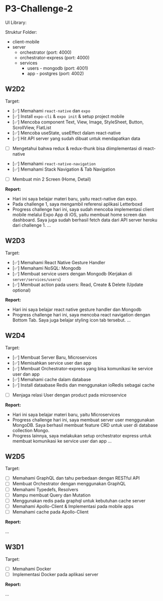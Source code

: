 # P3-Challenge-2

UI Library: 

Struktur Folder:

- client-mobile
- server
  - orchestrator (port: 4000)
  - orchestrator-express (port: 4000)
  - services
    - users - mongodb (port: 4001)
    - app - postgres (port: 4002)

## W2D2

Target:

- [✅] Memahami `react-native` dan `expo`
- [✅] Install `expo-cli` & `expo init` & setup project mobile
- [✅] Mencoba component Text, View, Image, StyleSheet, Button, ScrollView, FlatList
- [✅] Mencoba useState, useEffect dalam react-native
- [✅] Hit API server yang sudah dibuat untuk mendapatkan data
- [ ] Mengetahui bahwa redux & redux-thunk bisa diimplementasi di react-native
- [✅] Memahami `react-native-navigation`
- [✅] Memahami Stack Navigation & Tab Navigation
- [ ] Membuat min 2 Screen (Home, Detail)

**Report:**
- Hari ini saya belajar materi baru, yaitu react-native dan expo. 
- Pada challenge 1, saya mengambil referensi aplikasi Letterboxd
- Progress challenge hari ini, saya sudah mencoba implementasi client mobile melalui Expo App di iOS, yaitu membuat home screen dan dashboard. Saya juga sudah berhasil fetch data dari API server heroku dari challenge 1.
...

## W2D3

Target:

- [✅] Memahami React Native Gesture Handler
- [✅] Memahami NoSQL: Mongodb
- [✅] Membuat service users dengan Mongodb (Kerjakan di `server/services/users`)
- [✅] Membuat action pada users: Read, Create & Delete (Update optional)

**Report:**
- Hari ini saya belajar react native gesture handler dan Mongodb
- Progress challenge hari ini, saya mencoba react navigation dengan Bottom Tab. Saya juga belajar styling icon tab tersebut.
...

## W2D4

Target:

- [✅] Membuat Server Baru, Microservices
- [✅] Memisahkan service user dan app
- [✅] Membuat Orchestrator-express yang bisa komunikasi ke service user dan app
- [✅] Memahami cache dalam database
- [✅] Install dataabase Redis dan menggunakan ioRedis sebagai cache
- [ ] Menjaga relasi User dengan product pada microservice

**Report:**
- Hari ini saya belajar materi baru, yaitu Microservices
- Progress challenge hari ini, saya membuat server user menggunakan MongoDB. Saya berhasil membuat feature CRD untuk user di database collection Mongo.
- Progress lainnya, saya melakukan setup orchestrator express untuk membuat komunikasi ke service user dan app
...

## W2D5

Target:

- [ ] Memahami GraphQL dan tahu perbedaan dengan RESTful API
- [ ] Membuat Orchestrator dengan menggunakan GraphQL
- [ ] Memahami Typedefs, Resolvers
- [ ] Mampu membuat Query dan Mutation
- [ ] Menggunakan redis pada graphql untuk kebutuhan cache server
- [ ] Memahami Apollo-Client & Implementasi pada mobile apps
- [ ] Memahami cache pada Apollo-Client

**Report:**

...

## W3D1

Target:

- [ ] Memahami Docker
- [ ] Implementasi Docker pada aplikasi server

**Report:**

...
